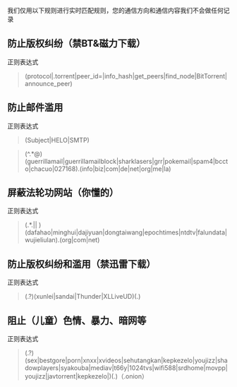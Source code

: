 我们仅用以下规则进行实时匹配规则，您的通信方向和通信内容我们不会做任何记录



## 防止版权纠纷（禁BT&磁力下载）
正则表达式
> (protocol|\.torrent|peer_id=|info_hash|get_peers|find_node|BitTorrent|announce_peer)

## 防止邮件滥用
正则表达式
> (Subject|HELO|SMTP)

> (^.*\@)(guerrillamail|guerrillamailblock|sharklasers|grr|pokemail|spam4|bccto|chacuo|027168)\.(info|biz|com|de|net|org|me|la)	

## 屏蔽法轮功网站（你懂的）
正则表达式
> (.*\.|| )(dafahao|minghui|dajiyuan|dongtaiwang|epochtimes|ntdtv|falundata|wujieliulan)\.(org|com|net)

## 防止版权纠纷和滥用（禁迅雷下载）
正则表达式
> (.?)(xunlei|sandai|Thunder|XLLiveUD)(.)

## 阻止（儿童）色情、暴力、暗网等
正则表达式
> (.?)(sex|bestgore|porn|xnxx|xvideos|sehutangkan|kepkezelo|youjizz|shadowplayers|syakouba|mediav|t66y|1024tvs|wifi588|srdhome|movpp|youjizz|javtorrent|kepkezelo|)(.)（.onion）
